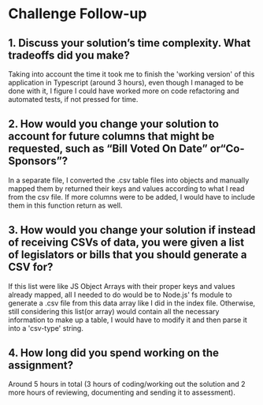 # Challenge Follow-up

## 1. Discuss your solution’s time complexity. What tradeoffs did you make?

Taking into account the time it took me to finish the 'working version' of this application in Typescript (around 3 hours), even though I managed to be done with it, I figure I could have worked more on code refactoring and automated tests, if not pressed for time.

## 2. How would you change your solution to account for future columns that might be requested, such as “Bill Voted On Date” or“Co-Sponsors”?

In a separate file, I converted the .csv table files into objects and manually mapped them by returned their keys and values according to what I read from the csv file. If more columns were to be added, I would have to include them in this function return as well.

## 3. How would you change your solution if instead of receiving CSVs of data, you were given a list of legislators or bills that you should generate a CSV for?

If this list were like JS Object Arrays with their proper keys and values already mapped, all I needed to do would be to Node.js' fs module to generate a .csv file from this data array like I did in the index file. Otherwise, still considering this list(or array) would contain all the necessary information to make up a table, I would have to modify it and then parse it into a 'csv-type' string.

## 4. How long did you spend working on the assignment?

Around 5 hours in total (3 hours of coding/working out the solution and 2 more hours of reviewing, documenting and sending it to assessment).
